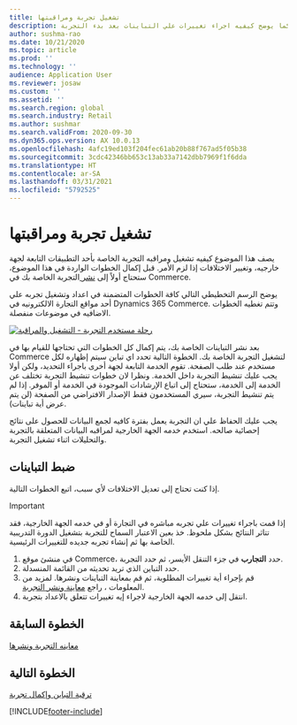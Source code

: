 ```yaml
---
title: تشغيل تجربة ومراقبتها
description: يصف هذا الموضوع كيفيه تشغيل ومراقبه تجربه في خدمه جهة خارجيه. كما يوضح كيفيه اجراء تغييرات علي التباينات بعد بدء التجربة.
author: sushma-rao
ms.date: 10/21/2020
ms.topic: article
ms.prod: ''
ms.technology: ''
audience: Application User
ms.reviewer: josaw
ms.custom: ''
ms.assetid: ''
ms.search.region: global
ms.search.industry: Retail
ms.author: sushmar
ms.search.validFrom: 2020-09-30
ms.dyn365.ops.version: AX 10.0.13
ms.openlocfilehash: 4afc19ed103f204fec61ab20b88f767ad5f05b38
ms.sourcegitcommit: 3cdc42346bb653c13ab33a7142dbb7969f1f6dda
ms.translationtype: HT
ms.contentlocale: ar-SA
ms.lasthandoff: 03/31/2021
ms.locfileid: "5792525"
---
```

# <a name="run-and-monitor-an-experiment"></a>تشغيل تجربة ومراقبتها

يصف هذا الموضوع كيفيه تشغيل ومراقبه التجربة الخاصة بأحد التطبيقات التابعة لجهة خارجيه، وتغيير الاختلافات إذا لزم الأمر. قبل إكمال الخطوات الواردة في هذا الموضوع، ستحتاج أولاً إلى [نشر ](experimentation-preview-publish.md) التجربة الخاصة بك في Commerce. 

يوضح الرسم التخطيطي التالي كافة الخطوات المتضمنة في اعداد وتشغيل تجربه علي أحد مواقع التجارة الالكترونيه في Dynamics 365 Commerce. وتتم تغطيه الخطوات الاضافيه في موضوعات منفصلة.

[![رحلة مستخدم التجربة - التشغيل والمراقبة](./media/experimentation_run_monitor.svg)](./media/experimentation_run_monitor.svg#lightbox)

بعد نشر التباينات الخاصة بك، يتم إكمال كل الخطوات التي تحتاجها للقيام بها في Commerce لتشغيل التجربة الخاصة بك. الخطوة التالية تحدد اي تباين سيتم إظهاره لكل مستخدم عند طلب الصفحة. تقوم الخدمة التابعة لجهة أخرى باجراء التحديد، ولكن أولا يجب عليك تنشيط التجربة داخل الخدمة. ونظرا لان خطوات تنشيط التجربة تختلف عن الخدمة إلى الخدمة، ستحتاج إلى اتباع الإرشادات الموجودة في الخدمة أو الموفر. إذا لم يتم تنشيط التجربة، سيري المستخدمون فقط الإصدار الافتراضي من الصفحة (لن يتم عرض أية تباينات).

يجب عليك الحفاظ علي ان التجربة يعمل بفترة كافيه لجمع البيانات للحصول على نتائج إحصائية صالحه. استخدم خدمه الجهة الخارجية لمراقبه البيانات المتعلقة بالتجربة والتحليلات اثناء تشغيل التجربة.

## <a name="adjust-your-variations"></a>ضبط التباينات
إذا كنت تحتاج إلى تعديل الاختلافات لأي سبب، اتبع الخطوات التالية.

> [!IMPORTANT]
> إذا قمت باجراء تغييرات علي تجربه مباشره في التجارة أو في خدمه الجهة الخارجية، فقد تتاثر النتائج بشكل ملحوظ. خذ بعين الاعتبار السماح للتجربة بتشغيل الدورة التدريبية الخاصة بها ثم إنشاء تجربه جديده للتغييرات الرئيسية.

1. في منشئ موقع Commerce، حدد **التجارب** في جزء التنقل الأيسر، ثم حدد التجربة. 
1. حدد التباين الذي تريد تحديثه من القائمة المنسدلة.
1. قم بإجراء أية تغييرات المطلوبة، ثم قم بمعاينة التباينات ونشرها. لمزيد من المعلومات ، راجع [معاينة ونشر التجربة](experimentation-preview-publish.md).
1. انتقل إلى خدمه الجهة الخارجية لاجراء إيه تغييرات تتعلق بالاعداد بتجربة.
    
## <a name="previous-step"></a>الخطوة السابقة
[معاينه التجربة ونشرها](experimentation-preview-publish.md)

## <a name="next-step"></a>الخطوة التالية
[ترقية التباين وإكمال تجربة](experimentation-review-complete.md)


[!INCLUDE[footer-include](../includes/footer-banner.md)]